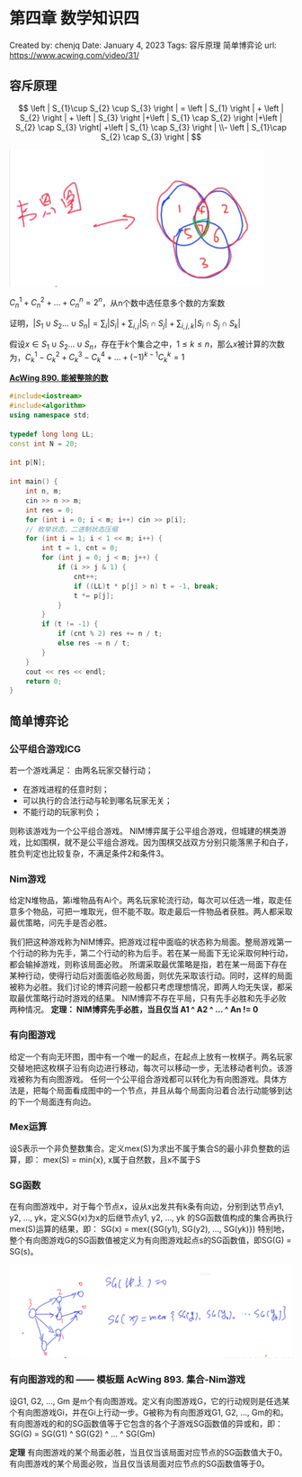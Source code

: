 # 第四章 数学知识四

Created by: chenjq
Date: January 4, 2023
Tags: 容斥原理 简单博弈论
url: https://www.acwing.com/video/31/

## 容斥原理

$$
\left |  S_{1}\cup S_{2} \cup S_{3} \right | = \left | S_{1} \right | + \left | S_{2} \right | + \left | S_{3} \right |+\left | S_{1} \cap S_{2} \right |+\left | S_{2} \cap S_{3} \right| +\left | S_{1} \cap S_{3} \right | \\- \left |  S_{1}\cap S_{2} \cap S_{3} \right |
$$

![Untitled](/ACwing/%E5%9F%BA%E7%A1%80%E8%AF%BE/Note/pictures/VN.png)

$C_{n}^{1} + C_{n}^{2} + \dots + C_{n}^{n} = 2 ^ {n}$，从n个数中选任意多个数的方案数

证明，$\left | S_{1}\cup S_{2} \dots \cup S_{n} \right | = \sum_{i} \left | S_{i} \right | + \sum_{i,j}\left | S_{i} \cap S_{j} \right |+ \sum_{i,j,k} \left | S_{i}\cap S_{j} \cap S_{k} \right |$

假设$x\in S_{1} \cup S_{2} \dots \cup S_{n}$，存在于$k$个集合之中，$1\le k\le n$，那么$x$被计算的次数为，$C_{k}^{1} - C_{k}^{2}+C_{k}^{3}-C_{k}^{4}+ \dots + (-1)^{k-1}C_{k}^{k}=1$

****[AcWing 890. 能被整除的数](https://www.acwing.com/problem/content/892/)****

```cpp
#include<iostream>
#include<algorithm>
using namespace std;

typedef long long LL;
const int N = 20;

int p[N];

int main() {
    int n, m;
    cin >> n >> m;
    int res = 0;
    for (int i = 0; i < m; i++) cin >> p[i];
    // 枚举状态，二进制状态压缩
    for (int i = 1; i < 1 << m; i++) {
        int t = 1, cnt = 0;
        for (int j = 0; j < m; j++) {
            if (i >> j & 1) {
                cnt++;
                if ((LL)t * p[j] > n) t = -1, break;
                t *= p[j];
            }
        }
        if (t != -1) {
            if (cnt % 2) res += n / t;
            else res -= n / t;
        }
    }
    cout << res << endl;
    return 0;
}
```

## 简单博弈论

### 公平组合游戏ICG

若一个游戏满足：
由两名玩家交替行动；

- 在游戏进程的任意时刻；
- 可以执行的合法行动与轮到哪名玩家无关；
- 不能行动的玩家判负；

则称该游戏为一个公平组合游戏。
NIM博弈属于公平组合游戏，但城建的棋类游戏，比如围棋，就不是公平组合游戏。因为围棋交战双方分别只能落黑子和白子，胜负判定也比较复杂，不满足条件2和条件3。

### Nim游戏

给定N堆物品，第i堆物品有Ai个。两名玩家轮流行动，每次可以任选一堆，取走任意多个物品，可把一堆取光，但不能不取。取走最后一件物品者获胜。两人都采取最优策略，问先手是否必胜。

我们把这种游戏称为NIM博弈。把游戏过程中面临的状态称为局面。整局游戏第一个行动的称为先手，第二个行动的称为后手。若在某一局面下无论采取何种行动，都会输掉游戏，则称该局面必败。
所谓采取最优策略是指，若在某一局面下存在某种行动，使得行动后对面面临必败局面，则优先采取该行动。同时，这样的局面被称为必胜。我们讨论的博弈问题一般都只考虑理想情况，即两人均无失误，都采取最优策略行动时游戏的结果。
NIM博弈不存在平局，只有先手必胜和先手必败两种情况。
**定理： NIM博弈先手必胜，当且仅当 A1 ^ A2 ^ … ^ An != 0**

### 有向图游戏

给定一个有向无环图，图中有一个唯一的起点，在起点上放有一枚棋子。两名玩家交替地把这枚棋子沿有向边进行移动，每次可以移动一步，无法移动者判负。该游戏被称为有向图游戏。
任何一个公平组合游戏都可以转化为有向图游戏。具体方法是，把每个局面看成图中的一个节点，并且从每个局面向沿着合法行动能够到达的下一个局面连有向边。

### Mex运算

设S表示一个非负整数集合。定义mex(S)为求出不属于集合S的最小非负整数的运算，即：
mex(S) = min{x}, x属于自然数，且x不属于S

### SG函数

在有向图游戏中，对于每个节点x，设从x出发共有k条有向边，分别到达节点y1, y2, …, yk，定义SG(x)为x的后继节点y1, y2, …, yk 的SG函数值构成的集合再执行mex(S)运算的结果，即：
SG(x) = mex({SG(y1), SG(y2), …, SG(yk)})
特别地，整个有向图游戏G的SG函数值被定义为有向图游戏起点s的SG函数值，即SG(G) = SG(s)。

![Untitled](/ACwing/%E5%9F%BA%E7%A1%80%E8%AF%BE/Note/pictures/SG.png)

### 有向图游戏的和 —— 模板题 AcWing 893. 集合-Nim游戏

设G1, G2, …, Gm 是m个有向图游戏。定义有向图游戏G，它的行动规则是任选某个有向图游戏Gi，并在Gi上行动一步。G被称为有向图游戏G1, G2, …, Gm的和。
有向图游戏的和的SG函数值等于它包含的各个子游戏SG函数值的异或和，即：
SG(G) = SG(G1) ^ SG(G2) ^ … ^ SG(Gm)

**定理**
有向图游戏的某个局面必胜，当且仅当该局面对应节点的SG函数值大于0。
有向图游戏的某个局面必败，当且仅当该局面对应节点的SG函数值等于0。